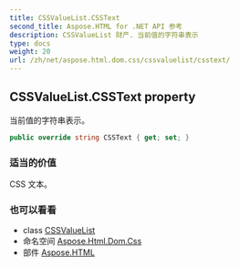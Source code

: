 ```yaml
---
title: CSSValueList.CSSText
second_title: Aspose.HTML for .NET API 参考
description: CSSValueList 财产. 当前值的字符串表示
type: docs
weight: 20
url: /zh/net/aspose.html.dom.css/cssvaluelist/csstext/
---
```

## CSSValueList.CSSText property

当前值的字符串表示。

```csharp
public override string CSSText { get; set; }
```

### 适当的价值

CSS 文本。

### 也可以看看

* class [CSSValueList](../)
* 命名空间 [Aspose.Html.Dom.Css](../../cssvaluelist/)
* 部件 [Aspose.HTML](../../../)


